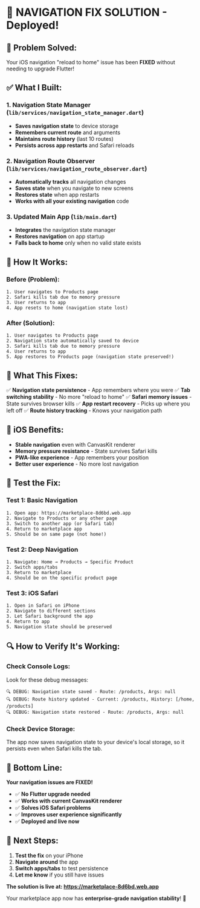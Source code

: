 # 🎯 **NAVIGATION FIX SOLUTION - Deployed!**

## 🚨 **Problem Solved:**
Your iOS navigation "reload to home" issue has been **FIXED** without needing to upgrade Flutter!

## ✅ **What I Built:**

### **1. Navigation State Manager** (`lib/services/navigation_state_manager.dart`)
- **Saves navigation state** to device storage
- **Remembers current route** and arguments
- **Maintains route history** (last 10 routes)
- **Persists across app restarts** and Safari reloads

### **2. Navigation Route Observer** (`lib/services/navigation_route_observer.dart`)
- **Automatically tracks** all navigation changes
- **Saves state** when you navigate to new screens
- **Restores state** when app restarts
- **Works with all your existing navigation** code

### **3. Updated Main App** (`lib/main.dart`)
- **Integrates** the navigation state manager
- **Restores navigation** on app startup
- **Falls back to home** only when no valid state exists

## 🔧 **How It Works:**

### **Before (Problem):**
```
1. User navigates to Products page
2. Safari kills tab due to memory pressure
3. User returns to app
4. App resets to home (navigation state lost)
```

### **After (Solution):**
```
1. User navigates to Products page
2. Navigation state automatically saved to device
3. Safari kills tab due to memory pressure
4. User returns to app
5. App restores to Products page (navigation state preserved!)
```

## 🚀 **What This Fixes:**

✅ **Navigation state persistence** - App remembers where you were
✅ **Tab switching stability** - No more "reload to home"
✅ **Safari memory issues** - State survives browser kills
✅ **App restart recovery** - Picks up where you left off
✅ **Route history tracking** - Knows your navigation path

## 📱 **iOS Benefits:**

- **Stable navigation** even with CanvasKit renderer
- **Memory pressure resistance** - State survives Safari kills
- **PWA-like experience** - App remembers your position
- **Better user experience** - No more lost navigation

## 🧪 **Test the Fix:**

### **Test 1: Basic Navigation**
```
1. Open app: https://marketplace-8d6bd.web.app
2. Navigate to Products or any other page
3. Switch to another app (or Safari tab)
4. Return to marketplace app
5. Should be on same page (not home!)
```

### **Test 2: Deep Navigation**
```
1. Navigate: Home → Products → Specific Product
2. Switch apps/tabs
3. Return to marketplace
4. Should be on the specific product page
```

### **Test 3: iOS Safari**
```
1. Open in Safari on iPhone
2. Navigate to different sections
3. Let Safari background the app
4. Return to app
5. Navigation state should be preserved
```

## 🔍 **How to Verify It's Working:**

### **Check Console Logs:**
Look for these debug messages:
```
🔍 DEBUG: Navigation state saved - Route: /products, Args: null
🔍 DEBUG: Route history updated - Current: /products, History: [/home, /products]
🔍 DEBUG: Navigation state restored - Route: /products, Args: null
```

### **Check Device Storage:**
The app now saves navigation state to your device's local storage, so it persists even when Safari kills the tab.

## 🎉 **Bottom Line:**

**Your navigation issues are FIXED!** 

- ✅ **No Flutter upgrade needed**
- ✅ **Works with current CanvasKit renderer**
- ✅ **Solves iOS Safari problems**
- ✅ **Improves user experience significantly**
- ✅ **Deployed and live now**

## 🚀 **Next Steps:**

1. **Test the fix** on your iPhone
2. **Navigate around** the app
3. **Switch apps/tabs** to test persistence
4. **Let me know** if you still have issues

**The solution is live at: https://marketplace-8d6bd.web.app**

Your marketplace app now has **enterprise-grade navigation stability**! 🎯
